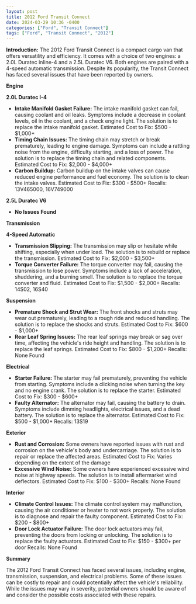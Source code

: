 ```yaml
---
layout: post
title: 2012 Ford Transit Connect
date: 2024-03-29 10:36 -0400
categories: ["Ford", "Transit Connect"]
tags: ["Ford", "Transit Connect", "2012"]
---
```

**Introduction:** The 2012 Ford Transit Connect is a compact cargo van that offers versatility and efficiency. It comes with a choice of two engines: a 2.0L Duratec inline-4 and a 2.5L Duratec V6. Both engines are paired with a 4-speed automatic transmission. Despite its popularity, the Transit Connect has faced several issues that have been reported by owners.

**Engine**

**2.0L Duratec I-4**
* **Intake Manifold Gasket Failure:** The intake manifold gasket can fail, causing coolant and oil leaks. Symptoms include a decrease in coolant levels, oil in the coolant, and a check engine light. The solution is to replace the intake manifold gasket. Estimated Cost to Fix: $500 - $1,000+
* **Timing Chain Issues:** The timing chain may stretch or break prematurely, leading to engine damage. Symptoms can include a rattling noise from the engine, difficulty starting, and a loss of power. The solution is to replace the timing chain and related components. Estimated Cost to Fix: $2,000 - $4,000+
* **Carbon Buildup:** Carbon buildup on the intake valves can cause reduced engine performance and fuel economy. The solution is to clean the intake valves. Estimated Cost to Fix: $300 - $500+
Recalls: 13V465000, 16V749000

**2.5L Duratec V6**
* **No Issues Found**

**Transmission**

**4-Speed Automatic**
* **Transmission Slipping:** The transmission may slip or hesitate while shifting, especially when under load. The solution is to rebuild or replace the transmission. Estimated Cost to Fix: $2,000 - $3,500+
* **Torque Converter Failure:** The torque converter may fail, causing the transmission to lose power. Symptoms include a lack of acceleration, shuddering, and a burning smell. The solution is to replace the torque converter and fluid. Estimated Cost to Fix: $1,500 - $2,000+
Recalls: 14S02, 16S40

**Suspension**
* **Premature Shock and Strut Wear:** The front shocks and struts may wear out prematurely, leading to a rough ride and reduced handling. The solution is to replace the shocks and struts. Estimated Cost to Fix: $600 - $1,000+
* **Rear Leaf Spring Issues:** The rear leaf springs may break or sag over time, affecting the vehicle's ride height and handling. The solution is to replace the leaf springs. Estimated Cost to Fix: $800 - $1,200+
Recalls: None Found

**Electrical**
* **Starter Failure:** The starter may fail prematurely, preventing the vehicle from starting. Symptoms include a clicking noise when turning the key and no engine crank. The solution is to replace the starter. Estimated Cost to Fix: $300 - $600+
* **Faulty Alternator:** The alternator may fail, causing the battery to drain. Symptoms include dimming headlights, electrical issues, and a dead battery. The solution is to replace the alternator. Estimated Cost to Fix: $500 - $1,000+
Recalls: 13S19

**Exterior**
* **Rust and Corrosion:** Some owners have reported issues with rust and corrosion on the vehicle's body and undercarriage. The solution is to repair or replace the affected areas. Estimated Cost to Fix: Varies depending on the extent of the damage
* **Excessive Wind Noise:** Some owners have experienced excessive wind noise at highway speeds. The solution is to install aftermarket wind deflectors. Estimated Cost to Fix: $100 - $300+
Recalls: None Found

**Interior**
* **Climate Control Issues:** The climate control system may malfunction, causing the air conditioner or heater to not work properly. The solution is to diagnose and repair the faulty component. Estimated Cost to Fix: $200 - $800+
* **Door Lock Actuator Failure:** The door lock actuators may fail, preventing the doors from locking or unlocking. The solution is to replace the faulty actuators. Estimated Cost to Fix: $150 - $300+ per door
Recalls: None Found

**Summary**

The 2012 Ford Transit Connect has faced several issues, including engine, transmission, suspension, and electrical problems. Some of these issues can be costly to repair and could potentially affect the vehicle's reliability. While the issues may vary in severity, potential owners should be aware of and consider the possible costs associated with these repairs.
